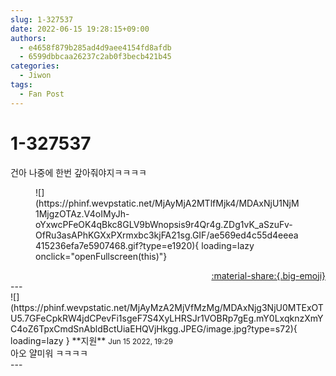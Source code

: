 ```yaml
---
slug: 1-327537
date: 2022-06-15 19:28:15+09:00
authors:
  - e4658f879b285ad4d9aee4154fd8afdb
  - 6599dbbcaa26237c2ab0f3becb421b45
categories:
  - Jiwon
tags:
  - Fan Post
---
```


# 1-327537

<div class="post-container" markdown="1">
<div class="content-container md-sidebar__scrollwrap" markdown="1">

건아 나중에 한번 갚아줘야지ㅋㅋㅋㅋ
<figure markdown="1">
![](https://phinf.wevpstatic.net/MjAyMjA2MTlfMjk4/MDAxNjU1NjM1MjgzOTAz.V4oIMyJh-oYxwcPFeOK4qBkc8GLV9bWnopsis9r4Qr4g.ZDg1vK_aSzuFv-OfRu3asAPhKGXxPXrmxbc3kjFA21sg.GIF/ae569ed4c55d4eeea415236efa7e5907468.gif?type=e1920){ loading=lazy onclick="openFullscreen(this)"}
</figure>


</div>
</div>

<div style="text-align: right;" markdown="1">
<a href="https://weverse.io/fromis9/fanpost/1-327537" style="text-align: right;">:material-share:{.big-emoji}</a>
</div>
---

<div class="comments-container md-sidebar__scrollwrap" markdown="1">
<div class="comment" markdown="1">
<div class='id-container' markdown="1">
![](https://phinf.wevpstatic.net/MjAyMzA2MjVfMzMg/MDAxNjg3NjU0MTExOTU5.7GFeCpkRW4jdCPevFi1sgeF7S4XyLHRSJr1VOBRp7gEg.mY0LxqknzXmYC4oZ6TpxCmdSnAbldBctUiaEHQVjHkgg.JPEG/image.jpg?type=s72){ loading=lazy }
**<span class="artist">지원</span>** <small>Jun 15 2022, 19:29</small><br>
</div>
<div class='comment-body' markdown="1">
아오 얄미워 ㅋㅋㅋㅋ
</div>
</div>
</div>
---
